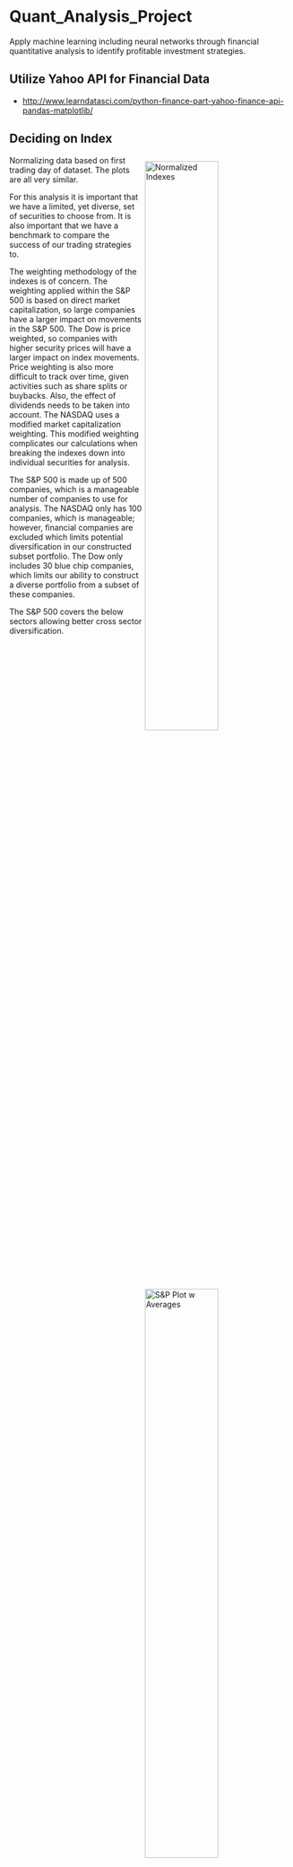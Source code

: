 # Quant_Analysis_Project  
Apply machine learning including neural networks through financial quantitative analysis to identify profitable investment strategies.  

## Utilize Yahoo API for Financial Data  
* http://www.learndatasci.com/python-finance-part-yahoo-finance-api-pandas-matplotlib/

## Deciding on Index  

<img align="right" src="/plots/saved_plots/indexed_instruments_plot.png" alt="Normalized Indexes" width=51% hspace=1% vspace=2%>   

<img align="right" src="/plots/saved_plots/^GSPC_None_plot.png" alt="S&P Plot w Averages" width=51% hspace=1% vspace=2%>  

Normalizing data based on first trading day of dataset. The plots are all very similar.

For this analysis it is important that we have a limited, yet diverse, set of securities to choose from. It is also important that we have a benchmark to compare the success of our trading strategies to.  

The weighting methodology of the indexes is of concern. The weighting applied within the S&P 500 is based on direct market capitalization, so large companies have a larger impact on movements in the S&P 500. The Dow is price weighted, so companies with higher security prices will have a larger impact on index movements. Price weighting is also more difficult to track over time, given activities such as share splits or buybacks. Also, the effect of dividends needs to be taken into account. The NASDAQ uses a modified market capitalization weighting. This modified weighting complicates our calculations when breaking the indexes down into individual securities for analysis.  

The S&P 500 is made up of 500 companies, which is a manageable number of companies to use for analysis. The NASDAQ only has 100 companies, which is manageable; however, financial companies are excluded which limits potential diversification in our constructed subset portfolio. The Dow only includes 30 blue chip companies, which limits our ability to construct a diverse portfolio from a subset of these companies.

The S&P 500 covers the below sectors allowing better cross sector diversification.

<img align="center" src="/plots/saved_plots/snp_sector_weighting.png" alt="S&P 500 Sector Weighting" width=90% hspace=1% vspace=2%>  

* http://siblisresearch.com/data/sp-500-sector-weightings/


Based on this initial analysis of three common indexes, the S&P 500 will be used as the benchmark and a portfolio will be constructed from a subset of the companies within the S&P 500.

## Analysis of a Technical Trading Strategy's Effectiveness

As a first step in developing a trading algorithm, the application of a technical trading strategy was implemented. This strategy may or may not be incorporated into the final portfolio construction and trading strategy, but it is none-the-less a good exercise. That being said, I am a bit torn about the use of technical trading strategies. I am a CFA Charterholder and trading based on technical indicators is against everything that the Efficient Market Hypothesis (EMH) teaches. It is typically assumed by fundamental analysts that developed markets are Strong-Form EMH; however, I feel this presents a conundrum.

**The strom-form EMH implies that the market is efficient, reflects all information (both public and private), future rates of return are independent of past rates of return, and security prices adjust nearly instantaneously to new information; therefore, no investor should be able to profit above the average investor even with new information.**

* The conundrum; why would you ever conduct fundamental analysis if all available information is already incorporated into a security price?
* To go beyond that; if all available information has already been incorporated into a security price, then why would you trade based on anything other than the security price (past and present)?

This is not my position, but I do feel it is important to acknowledge technical trading techniques (with a grain of salt).

<img align="right" src="/plots/saved_plots/^GSPC_None_plot.png" alt="S&P Plot w Averages" width=70% hspace=1% vspace=2%>  

In the plot of the S&P 500 index to the right, you can see plots of both a 20 day rolling average ("short avg") and 100 day rolling average ("long avg"). From looking at the plot, you can see that if you were to execute long/short trades anytime the short-term rolling average and the price of the S&P 500 move from below/above the long-term rolling average to above/below, you might be able to generate profit.

<img align="left" src="/plots/saved_plots/^GSPC_20_100_plot.png" alt="S&P Plot w 20/100" width=70% hspace=1% vspace=2%>

Let's try it! In the plot below, the green line represents the value of an investment that was made on the first trading day of 2000 in the same amount as the value of the S&P at the time. It does show some potential, but what happened in the periods 2010 through mid-2012 and early-2014 through early-2016? Well, maybe that proves technical trading strategies just don't work? Or, maybe the arbitrary use of 20 day and 100 day rolling averages doesn't work?

The use of 20 day and 100 day averages kind of makes sense. The 20 day average happens inside of a month and the 100 day average happens just outside of a quarter. By trading on these two averages, you potentially capture the effects of quarterly reports from companies being released by straddling earnings calls. This is one thought. There are however other milestones that could be straddled; though, it is difficult to say if this is a factor at all. If it is, it does make sense to look at rolling windows as long as just over one year and potentially as short as 5 days (inside of one week). Let's run this analysis and see what happens.

I have run the analysis and now have to decide whether, or not, to post this publicly. I may have just come up with a $1,000,000 strategy!!!

<img align="right" src="/plots/saved_plots/^IXIC_115_120_norm_plot.png" alt="S&P Plot w 115/120" width=70% hspace=30% vspace=2%>

The chart to the right represents an annual return of 8.22%. Or a 323% return since January 1st, 2000 --- $1.00 becomes $4.23. The top five performing long average / short average strategies and how they performed over the holding period in comparison to the index are below:

|Short_Long |Ending_Value |
|:---|---:|
|Nasdaq|1.48172545785|
|115_120|4.2331156574|
|130_210|4.04766128707|
|115_210|3.76740325499|
|115_225|3.46787428825|
|145_180|3.44359936136|

 Not bad, but is this a million dollar idea? My guess is "no". It took me not much time to find rolling averages that would perform like this. I can't imagine others have not done the same.

**“There is no such thing as a new idea. It is impossible. We simply take a lot of old ideas and put them into a sort of mental kaleidoscope. We give them a turn and they make new and curious combinations. We keep on turning and making new combinations indefinitely; but they are the same old pieces of colored glass that have been in use through all the ages.” -- Mark Twain**

Why is this not a million dollar idea --- *over-fitting*. I tested many combinations of short and long rolling averages to find the one that would perform the best. I found the one that best fit the data to maximize return. If you run this same analysis over a different time period, you arrive at significantly different outcomes.

##### Peformance of All Short/Long Avg Strategies Applied to ^IXIC:

|**L\S** |   10|   25|   40|   55|   70|   85|  100|  115|  130|  145|  160|  175|  190|  205|  220|  235|  250|  265|  280|  295|  310|  325|  340|  355|  370|  385|
|:----| :---:|:---:|:---:|:---:|:---:|:---:|:---:|:---:|:---:|:---:|:---:|:---:|:---:|:---:|:---:|:---:|:---:|:---:|:---:|:---:|:---:|:---:|:---:|:---:|:---:|:---:|
| **30**  |0.677|0.501| N/A | N/A | N/A | N/A | N/A | N/A | N/A | N/A | N/A | N/A | N/A | N/A | N/A | N/A | N/A | N/A | N/A | N/A | N/A | N/A | N/A | N/A | N/A | N/A |
| **   45** |1.619|1.290|2.244| N/A | N/A | N/A | N/A | N/A | N/A | N/A | N/A | N/A | N/A | N/A | N/A | N/A | N/A | N/A | N/A | N/A | N/A | N/A | N/A | N/A | N/A | N/A |
| **   60** |1.950|0.611|1.879|1.557| N/A | N/A | N/A | N/A | N/A | N/A | N/A | N/A | N/A | N/A | N/A | N/A | N/A | N/A | N/A | N/A | N/A | N/A | N/A | N/A | N/A | N/A |
| **   75** |2.365|0.853|1.302|0.599|1.809| N/A | N/A | N/A | N/A | N/A | N/A | N/A | N/A | N/A | N/A | N/A | N/A | N/A | N/A | N/A | N/A | N/A | N/A | N/A | N/A | N/A |
| **   90** |1.135|0.705|1.009|1.514|1.274|0.971| N/A | N/A | N/A | N/A | N/A | N/A | N/A | N/A | N/A | N/A | N/A | N/A | N/A | N/A | N/A | N/A | N/A | N/A | N/A | N/A |
| **  105** |1.030|0.781|1.035|0.912|0.440|0.709|0.818| N/A | N/A | N/A | N/A | N/A | N/A | N/A | N/A | N/A | N/A | N/A | N/A | N/A | N/A | N/A | N/A | N/A | N/A | N/A |
| **  120** |0.372|0.669|1.365|0.904|0.463|0.971|1.670|4.233| N/A | N/A | N/A | N/A | N/A | N/A | N/A | N/A | N/A | N/A | N/A | N/A | N/A | N/A | N/A | N/A | N/A | N/A |
| **  135** |0.479|0.900|2.141|1.446|1.533|1.867|2.086|2.400|1.588| N/A | N/A | N/A | N/A | N/A | N/A | N/A | N/A | N/A | N/A | N/A | N/A | N/A | N/A | N/A | N/A | N/A |
| **  150** |0.428|0.946|1.652|1.512|1.246|1.640|2.020|1.177|1.141|0.837| N/A | N/A | N/A | N/A | N/A | N/A | N/A | N/A | N/A | N/A | N/A | N/A | N/A | N/A | N/A | N/A |
| **  165** |0.600|1.186|1.786|2.035|2.225|1.985|1.626|1.457|1.214|1.420|1.971| N/A | N/A | N/A | N/A | N/A | N/A | N/A | N/A | N/A | N/A | N/A | N/A | N/A | N/A | N/A |
| **  180** |0.557|1.028|1.412|1.628|2.245|1.981|1.481|0.788|1.993|3.444|2.597|2.000| N/A | N/A | N/A | N/A | N/A | N/A | N/A | N/A | N/A | N/A | N/A | N/A | N/A | N/A |
| **  195** |0.887|2.314|1.266|2.096|2.589|2.053|2.289|2.114|2.142|3.223|2.655|1.777|3.112| N/A | N/A | N/A | N/A | N/A | N/A | N/A | N/A | N/A | N/A | N/A | N/A | N/A |
| **  210** |1.011|1.778|1.242|1.493|1.936|2.112|3.124|3.767|4.048|2.831|2.342|1.852|1.544|1.526| N/A | N/A | N/A | N/A | N/A | N/A | N/A | N/A | N/A | N/A | N/A | N/A |
| **  225** |1.173|1.597|1.538|1.471|2.048|2.310|2.737|3.468|2.669|2.233|1.605|1.523|1.452|1.632|3.293| N/A | N/A | N/A | N/A | N/A | N/A | N/A | N/A | N/A | N/A | N/A |
| **  240** |1.465|1.714|1.103|1.369|2.305|2.661|2.279|2.553|2.301|2.320|1.236|1.399|1.917|2.603|1.473|1.165| N/A | N/A | N/A | N/A | N/A | N/A | N/A | N/A | N/A | N/A |
| **  255** |1.330|2.020|1.424|1.922|1.377|1.246|2.292|1.860|2.211|1.491|1.765|1.877|1.769|1.346|1.254|1.030|1.247| N/A | N/A | N/A | N/A | N/A | N/A | N/A | N/A | N/A |
| **  270** |1.678|1.445|1.273|1.352|1.124|1.073|1.816|2.062|1.670|1.783|1.954|1.863|1.126|1.101|1.899|1.873|1.447|1.790| N/A | N/A | N/A | N/A | N/A | N/A | N/A | N/A |
| **  285** |2.229|1.434|1.126|1.382|1.452|1.235|1.574|1.686|1.317|2.233|1.679|1.365|1.538|2.091|1.802|1.326|1.724|1.820|1.544| N/A | N/A | N/A | N/A | N/A | N/A | N/A |
| **  300** |1.984|1.260|1.376|1.654|1.267|1.324|1.276|1.376|1.379|1.589|1.483|1.376|1.206|1.877|1.328|1.884|1.648|1.856|2.252|1.892| N/A | N/A | N/A | N/A | N/A | N/A |
| **  315** |1.657|0.954|1.612|1.860|1.362|1.036|1.054|1.027|1.560|1.691|1.451|1.410|1.529|1.613|1.891|1.473|2.193|2.293|1.916|1.422|1.049| N/A | N/A | N/A | N/A | N/A |
| **  330** |1.720|1.187|1.949|1.432|1.100|1.032|1.053|0.896|1.014|1.199|1.280|1.183|2.265|2.002|1.948|2.021|1.975|1.584|1.175|1.098|0.907|0.717| N/A | N/A | N/A | N/A |
| **  345** |1.727|1.537|2.005|1.093|1.244|1.079|0.679|0.759|1.069|1.138|1.370|2.454|1.900|1.948|1.973|1.964|1.576|0.984|0.860|0.764|0.976|0.656|0.603| N/A | N/A | N/A |
| **  360** |1.648|1.601|1.998|0.899|1.143|1.631|0.870|1.236|1.232|1.041|1.832|2.023|1.840|2.496|1.887|1.869|1.033|0.886|0.771|0.967|0.680|0.697|0.630|0.634| N/A | N/A |
| **  375** |1.525|1.890|2.220|1.414|1.413|1.190|1.227|1.467|1.246|1.451|2.175|1.968|1.941|1.781|1.948|1.394|1.061|0.779|0.869|0.752|0.753|0.533|0.883|1.072|1.177| N/A |
| **  390** |1.506|1.829|2.222|1.476|1.508|1.189|1.873|1.583|1.602|1.807|1.765|1.434|1.997|1.896|1.582|1.338|0.883|0.810|0.716|0.728|0.624|0.849|0.905|1.106|0.944|1.140|

In addition, this was done for the NASDAQ, S&P500, and DOW. The NASDAQ results were picked, because they were the best. There is no guarantee that applying these rolling averages will outperform the underlying security into the future. If the behavior of the underlying security changes, it could go from profitable to generating losses. Periods of losses can be seen in the line representing the strategy. If the market were to go back to its behavior during one of these times, it could generate losses; and if long enough, it could wipe out any profits. Another characteristic worth noting is the increased volatility of the trading strategy versus the underlying security. This seems to represent the classic risk-reward trade off.

## What do we do next? Wait and see...

